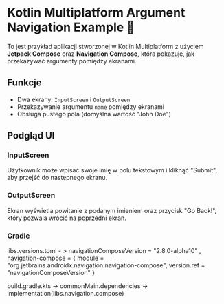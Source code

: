 # Kotlin Multiplatform Argument Navigation Example 🚀

To jest przykład aplikacji stworzonej w Kotlin Multiplatform z użyciem **Jetpack Compose** oraz **Navigation Compose**, która pokazuje, jak przekazywać argumenty pomiędzy ekranami.

##  Funkcje

- Dwa ekrany: `InputScreen` i `OutputScreen`
- Przekazywanie argumentu `name` pomiędzy ekranami
- Obsługa pustego pola (domyślna wartość "John Doe")

##  Podgląd UI

###  InputScreen

Użytkownik może wpisać swoje imię w polu tekstowym i kliknąć "Submit", aby przejść do następnego ekranu.

###  OutputScreen

Ekran wyświetla powitanie z podanym imieniem oraz przycisk "Go Back!", który pozwala wrócić na poprzedni ekran.

### Gradle

libs.versions.toml - > navigationComposeVersion = "2.8.0-alpha10" ,  navigation-compose = { module = "org.jetbrains.androidx.navigation:navigation-compose", version.ref = "navigationComposeVersion" }

build.gradle.kts -> commonMain.dependencies -> implementation(libs.navigation.compose)
